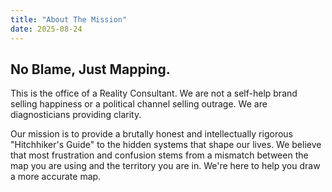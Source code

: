 ```yaml
---
title: "About The Mission"
date: 2025-08-24
---
```


## No Blame, Just Mapping.

This is the office of a Reality Consultant. We are not a self-help brand selling happiness or a political channel selling outrage. We are diagnosticians providing clarity.

Our mission is to provide a brutally honest and intellectually rigorous "Hitchhiker's Guide" to the hidden systems that shape our lives. We believe that most frustration and confusion stems from a mismatch between the map you are using and the territory you are in. We're here to help you draw a more accurate map.